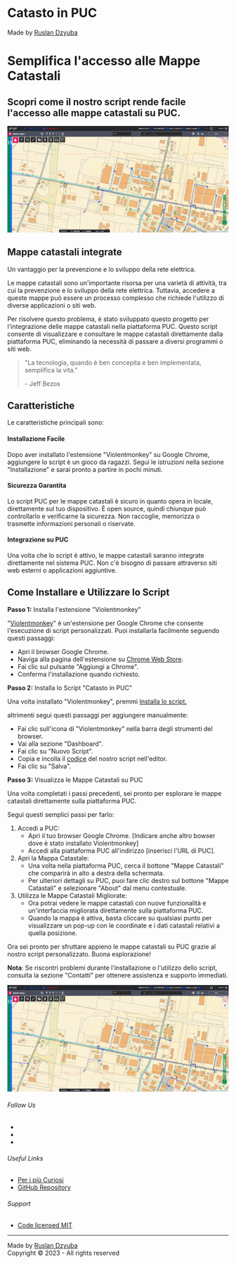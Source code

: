 # Catasto in PUC                 

Made by [Ruslan Dzyuba](https://github.com/Trorker)

Semplifica l'accesso alle Mappe Catastali
=========================================

Scopri come il nostro script rende facile l'accesso alle mappe catastali su PUC.
--------------------------------------------------------------------------------

![Screenshot PUC](resources/img/screenshot.png) 

Mappe catastali integrate
-------------------------

Un vantaggio per la prevenzione e lo sviluppo della rete elettrica.

Le mappe catastali sono un'importante risorsa per una varietà di attività, tra cui la prevenzione e lo sviluppo della rete elettrica. Tuttavia, accedere a queste mappe può essere un processo complesso che richiede l'utilizzo di diverse applicazioni o siti web.

Per risolvere questo problema, è stato sviluppato questo progetto per l'integrazione delle mappe catastali nella piattaforma PUC. Questo script consente di visualizzare e consultare le mappe catastali direttamente dalla piattaforma PUC, eliminando la necessità di passare a diversi programmi o siti web.

> "La tecnologia, quando è ben concepita e ben implementata, semplifica la vita."
> 
> \- Jeff Bezos

Caratteristiche
---------------

Le caratteristiche principali sono:

#### Installazione Facile

Dopo aver installato l'estensione "Violentmonkey" su Google Chrome, aggiungere lo script è un gioco da ragazzi. Segui le istruzioni nella sezione "Installazione" e sarai pronto a partire in pochi minuti.

#### Sicurezza Garantita

Lo script PUC per le mappe catastali è sicuro in quanto opera in locale, direttamente sul tuo dispositivo. È open source, quindi chiunque può controllarlo e verificarne la sicurezza. Non raccoglie, memorizza o trasmette informazioni personali o riservate.

#### Integrazione su PUC

Una volta che lo script è attivo, le mappe catastali saranno integrate direttamente nel sistema PUC. Non c'è bisogno di passare attraverso siti web esterni o applicazioni aggiuntive.

Come Installare e Utilizzare lo Script
--------------------------------------

**Passo 1:** Installa l'estensione "Violentmonkey"

"[Violentmonkey](https://violentmonkey.github.io/)" è un'estensione per Google Chrome che consente l'esecuzione di script personalizzati. Puoi installarla facilmente seguendo questi passaggi:

*   Apri il browser Google Chrome.
*   Naviga alla pagina dell'estensione su [Chrome Web Store](https://chrome.google.com/webstore/detail/violentmonkey/jinjaccalgkegednnccohejagnlnfdag).
*   Fai clic sul pulsante "Aggiungi a Chrome".
*   Conferma l'installazione quando richiesto.

**Passo 2:** Installa lo Script "Catasto in PUC"

Una volta installato "Violentmonkey", premmi [Installa lo script.](script\Catasto_in_PUC.user.js)

altrimenti segui questi passaggi per aggiungere manualmente:

*   Fai clic sull'icona di "Violentmonkey" nella barra degli strumenti del browser.
*   Vai alla sezione "Dashboard".
*   Fai clic su "Nuovo Script".
*   Copia e incolla il [codice](https://github.com/Trorker/Catasto-in-PUC/blob/main/script/Catasto_in_PUC.user.js) del nostro script nell'editor.
*   Fai clic su "Salva".

**Passo 3:** Visualizza le Mappe Catastali su PUC

Una volta completati i passi precedenti, sei pronto per esplorare le mappe catastali direttamente sulla piattaforma PUC.

Segui questi semplici passi per farlo:

1.  Accedi a PUC:
    *   Apri il tuo browser Google Chrome. \[Indicare anche altro bowser dove è stato installato Violentmonkey\]
    *   Accedi alla piattaforma PUC all'indirizzo \[inserisci l'URL di PUC\].
2.  Apri la Mappa Catastale:
    *   Una volta nella piattaforma PUC, cerca il bottone "Mappe Catastali" che comparirà in alto a destra della schermata.
    *   Per ulteriori dettagli su PUC, puoi fare clic destro sul bottone "Mappe Catastali" e selezionare "About" dal menu contestuale.
3.  Utilizza le Mappe Catastali Migliorate:
    *   Ora potrai vedere le mappe catastali con nuove funzionalità e un'interfaccia migliorata direttamente sulla piattaforma PUC.
    *   Quando la mappa è attiva, basta cliccare su qualsiasi punto per visualizzare un pop-up con le coordinate e i dati catastali relativi a quella posizione.

Ora sei pronto per sfruttare appieno le mappe catastali su PUC grazie al nostro script personalizzato. Buona esplorazione!

**Nota**: Se riscontri problemi durante l'installazione o l'utilizzo dello script, consulta la sezione "Contatti" per ottenere assistenza e supporto immediati.

![Architecture](resources/img/screenshot.png) 

###### Follow Us

*   [](https://github.com/Trorker)
*   [](https://www.instagram.com/trorker/)
*   [](https://www.linkedin.com/in/ruslan-dzyuba/)

###### Useful Links

*   [Per i più Curiosi](for-the-curious.html)
*   [GitHub Repository](https://github.com/Trorker/Catasto-in-PUC)

###### Support

*   [Code licensed MIT](license.html)

* * *

Made by [Ruslan Dzyuba](https://github.com/Trorker)  
Copyright © 2023 - All rights reserved
